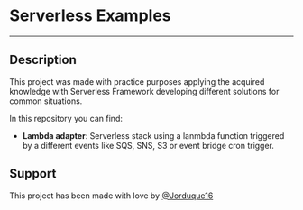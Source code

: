 # Serverless Examples

____

## Description

This project was made with practice purposes applying the acquired knowledge with Serverless Framework developing 
different solutions for common situations.

In this repository you can find:

- __Lambda adapter__: Serverless stack using a lanmbda function triggered by a different events like SQS, SNS, S3 or 
event bridge cron trigger.

## Support

This project has been made with love by [@Jorduque16](https://github.com/Jorduque16)